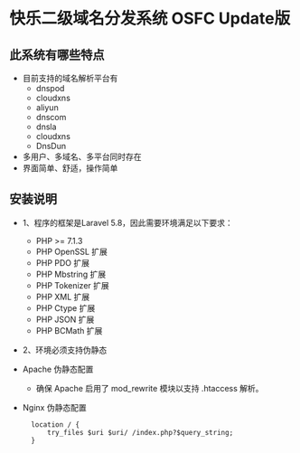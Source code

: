 # 快乐二级域名分发系统 OSFC Update版

## 此系统有哪些特点
* 目前支持的域名解析平台有
    *  dnspod
    *  cloudxns
    *  aliyun
    *  dnscom
    *  dnsla
    *  cloudxns
    *  DnsDun
* 多用户、多域名、多平台同时存在
* 界面简单、舒适，操作简单

## 安装说明
* 1、程序的框架是Laravel 5.8，因此需要环境满足以下要求：
    * PHP >= 7.1.3
    * PHP OpenSSL 扩展
    * PHP PDO 扩展
    * PHP Mbstring 扩展
    * PHP Tokenizer 扩展
    * PHP XML 扩展
    * PHP Ctype 扩展
    * PHP JSON 扩展
    * PHP BCMath 扩展
* 2、环境必须支持伪静态

* Apache 伪静态配置
    * 确保 Apache 启用了 mod_rewrite 模块以支持 .htaccess 解析。
* Nginx 伪静态配置

        location / {
            try_files $uri $uri/ /index.php?$query_string;
        }
